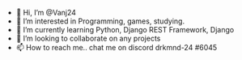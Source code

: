 - 👋 Hi, I’m @Vanj24
- 👀 I’m interested in Programming, games, studying.
- 🌱 I’m currently learning Python, Django REST Framework, Django
- 💞️ I’m looking to collaborate on any projects
- 📫 How to reach me.. chat me on discord drkmnd-24 #6045

<!---
Vanj24/Vanj24 is a ✨ special ✨ repository because its `README.md` (this file) appears on your GitHub profile.
You can click the Preview link to take a look at your changes.
--->
